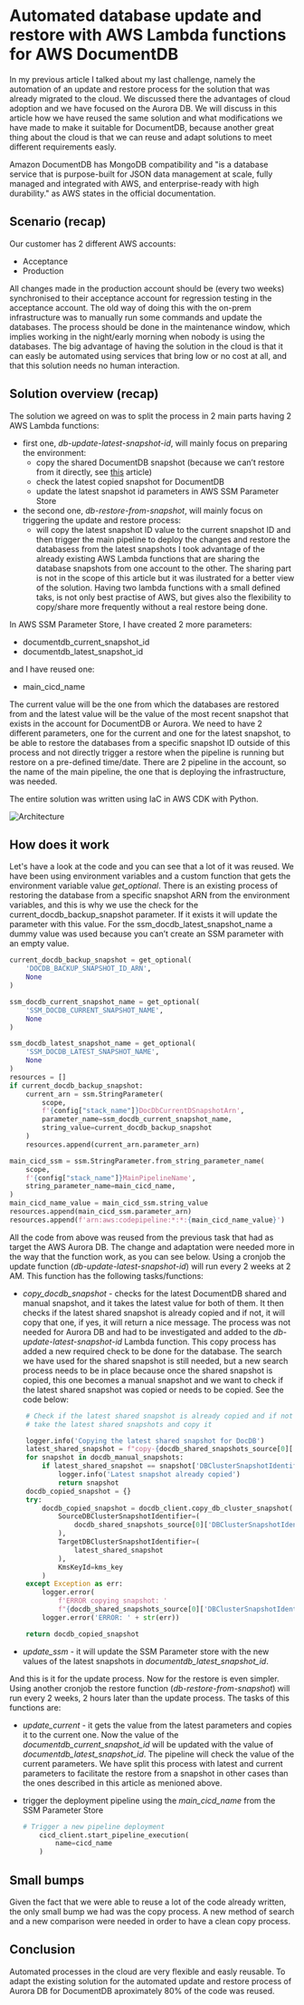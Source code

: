 # Automated database update and restore with AWS Lambda functions for AWS DocumentDB

In my previous article I talked about my last challenge, namely the automation of an update and restore process for the solution that was already migrated to the cloud. We discussed there the advantages of cloud adoption and we have focused on the Aurora DB. We will discuss in this article how we have reused the same solution and what modifications we have made to make it suitable for DocumentDB, because another great thing about the cloud is that we can reuse and adapt solutions to meet different requirements easly.

Amazon DocumentDB has MongoDB compatibility and "is a database service that is purpose-built for JSON data management at scale, fully managed and integrated with AWS, and enterprise-ready with high durability." as AWS states in the official documentation.

## Scenario (recap)
Our customer has 2 different AWS accounts:
 * Acceptance
 * Production

 All changes made in the production account should be (every two weeks) synchronised to their acceptance account for regression testing in the acceptance account.
The old way of doing this with the on-prem infrastructure was to manually run some commands and update the databases.
The process should be done in the maintenance window, which implies working in the night/early morning when nobody is using the databases.
The big advantage of having the solution in the cloud is that it can easly be automated using services that bring low or no cost at all, and that this solution needs no human interaction.

## Solution overview (recap)
The solution we agreed on was to split the process in 2 main parts having 2 AWS Lambda functions:
 * first one, *db-update-latest-snapshot-id*, will mainly focus on preparing the environment:
    - copy the shared DocumentDB snapshot (because we can’t restore from it directly, see [this](https://docs.aws.amazon.com/documentdb/latest/developerguide/backup_restore-share_cluster_snapshots.html) article)
    - check the latest copied snapshot for DocumentDB
    - update the latest snapshot id parameters in AWS SSM Parameter Store 
 * the second one, *db-restore-from-snapshot*, will mainly focus on triggering the update and restore process:
    - will copy the latest snapshot ID value to the current snapshot ID and then trigger the main pipeline to deploy the changes and restore the databasess from the latest snapshots
I took advantage of the already existing AWS Lambda functions that are sharing the database snapshots from one account to the other. The sharing part is not in the scope of this article but it was ilustrated for a better view of the solution.
Having two lambda functions with a small defined taks, is not only best practise of AWS, but gives also the flexibility to copy/share more frequently without a real restore being done.

In AWS SSM Parameter Store, I have created 2 more parameters:

 * documentdb_current_snapshot_id 
 * documentdb_latest_snapshot_id

 and I have reused one:
 * main_cicd_name

The current value will be the one from which the databases are restored from and the latest value will be the value of the most recent snapshot that exists in the account for DocumentDB or Aurora.
We need to have 2 different parameters, one for the current and one for the latest snapshot, to be able to restore the databases from a specific snapshot ID outside of this process and not directly trigger a restore when the pipeline is running but restore on a pre-defined time/date.
There are 2 pipeline in the account, so the name of the main pipeline, the one that is deploying the infrastructure, was needed.

The entire solution was written using IaC in AWS CDK with Python.

![Architecture](db_autorestore_docdb.png)

## How does it work
Let's have a look at the code and you can see that a lot of it was reused. We have been using environment variables and a custom function that gets the environment variable value *get_optional*. There is an existing process of restoring the database from a specific snapshot ARN from the environment variables, and this is why we use the check for the current_docdb_backup_snapshot parameter. If it exists it will update the parameter with this value. For the ssm_docdb_latest_snapshot_name a dummy value was used because you can’t create an SSM parameter with an empty value.

```Python
current_docdb_backup_snapshot = get_optional(
    'DOCDB_BACKUP_SNAPSHOT_ID_ARN',
    None
)

ssm_docdb_current_snapshot_name = get_optional(
    'SSM_DOCDB_CURRENT_SNAPSHOT_NAME',
    None
)

ssm_docdb_latest_snapshot_name = get_optional(
    'SSM_DOCDB_LATEST_SNAPSHOT_NAME',
    None
)
resources = []
if current_docdb_backup_snapshot:
    current_arn = ssm.StringParameter(
        scope,
        f'{config["stack_name"]}DocDbCurrentDSnapshotArn',
        parameter_name=ssm_docdb_current_snapshot_name,
        string_value=current_docdb_backup_snapshot
    )
    resources.append(current_arn.parameter_arn)

main_cicd_ssm = ssm.StringParameter.from_string_parameter_name(
    scope,
    f'{config["stack_name"]}MainPipelineName',
    string_parameter_name=main_cicd_name,
)
main_cicd_name_value = main_cicd_ssm.string_value
resources.append(main_cicd_ssm.parameter_arn)
resources.append(f'arn:aws:codepipeline:*:*:{main_cicd_name_value}')
```

All the code from above was reused from the previous task that had as target the AWS Aurora DB. The change and adaptation were needed more in the way that the function work, as you can see below.
Using a cronjob the update function (*db-update-latest-snapshot-id*) will run every 2 weeks at 2 AM.
This function has the following tasks/functions:

* *copy_docdb_snapshot* - checks for the latest DocumentDB shared and manual snapshot, and it takes the latest value for both of them. It then checks if the latest shared snapshot is already copied and if not, it will copy that one, if yes, it will return a nice message. The process was not needed for Aurora DB and had to be investigated and added to the *db-update-latest-snapshot-id* Lambda function. This copy process has added a new required check to be done for the database. The search we have used for the shared snapshot is still needed, but a new search process needs to be in place because once the shared snapshot is copied, this one becomes a manual snapshot and we want to check if the latest shared snapshot was copied or needs to be copied. See the code below:

```Python
    # Check if the latest shared snapshot is already copied and if not
    # take the latest shared snapshots and copy it

    logger.info('Copying the latest shared snapshot for DocDB')
    latest_shared_snapshot = f"copy-{docdb_shared_snapshots_source[0]['DBClusterSnapshotIdentifier'].split(':')[-1]}"
    for snapshot in docdb_manual_snapshots:
        if latest_shared_snapshot == snapshot['DBClusterSnapshotIdentifier'].split(':')[-1]:
            logger.info('Latest snapshot already copied')
            return snapshot
    docdb_copied_snapshot = {}
    try:
        docdb_copied_snapshot = docdb_client.copy_db_cluster_snapshot(
            SourceDBClusterSnapshotIdentifier=(
                docdb_shared_snapshots_source[0]['DBClusterSnapshotIdentifier']
            ),
            TargetDBClusterSnapshotIdentifier=(
                latest_shared_snapshot
            ),
            KmsKeyId=kms_key
        )
    except Exception as err:
        logger.error(
            f'ERROR copying snapshot: '
            f"{docdb_shared_snapshots_source[0]['DBClusterSnapshotIdentifier']}")
        logger.error('ERROR: ' + str(err))

    return docdb_copied_snapshot
```

* *update_ssm* - it will update the SSM Parameter store with the new values of the latest snapshots in *documentdb_latest_snapshot_id*.

And this is it for the update process.
Now for the restore is even simpler. Using another cronjob the restore function  (*db-restore-from-snapshot*) will run every 2 weeks, 2 hours later than the update process.
The tasks of this functions are:

* *update_current* - it gets the value from the latest parameters and copies it to the current one. Now the value of the *documentdb_current_snapshot_id* will be updated with the value of *documentdb_latest_snapshot_id*. The pipeline will check the value of the current parameters. We have split this process with latest and current parameters to facilitate the restore from a snapshot in other cases than the ones described in this article as menioned above.

* trigger the deployment pipeline using the *main_cicd_name* from the SSM Parameter Store

    ```Python
    # Trigger a new pipeline deployment
        cicd_client.start_pipeline_execution(
            name=cicd_name
        )
    ```

## Small bumps
Given the fact that we were able to reuse a lot of the code already written, the only small bump we had was the copy process. A new method of search and a new comparison were needed in order to have a clean copy process. 
## Conclusion
Automated processes in the cloud are very flexible and easly reusable. To adapt the existing solution for the automated update and restore process of Aurora DB for DocumentDB aproximately 80% of the code was reused. 